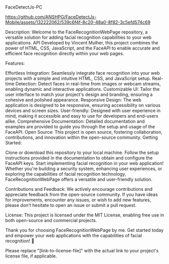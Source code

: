 #
 FaceDetectJs-PC

https://github.com/ANSHPG/FaceDetectJs-Mobile/assets/132222062/539c6f4f-8c20-48a0-8f82-3c5efd574c69

Description:
Welcome to the FaceRecognitionWebPage repository, a versatile solution for adding facial recognition capabilities to your web applications. API Developed by Vincent Mulher, this project combines the power of HTML, CSS, JavaScript, and the FaceAPI to enable accurate and efficient face recognition directly within your web pages.

Features:

Effortless Integration: Seamlessly integrate face recognition into your web projects with a simple and intuitive HTML, CSS, and JavaScript setup.
Real-time Detection: Detect faces in real-time from images or webcam streams, enabling dynamic and interactive applications.
Customizable UI: Tailor the user interface to match your project's design and branding, ensuring a cohesive and polished appearance.
Responsive Design: The web application is designed to be responsive, ensuring accessibility on various devices and screen sizes.
User-friendly: Designed with user experience in mind, making it accessible and easy to use for developers and end-users alike.
Comprehensive Documentation: Detailed documentation and examples are provided to guide you through the setup and usage of the FaceAPI.
Open Source: This project is open source, fostering collaboration, contributions, and innovation within the open-source community.
Getting Started:

Clone or download this repository to your local machine.
Follow the setup instructions provided in the documentation to obtain and configure the FaceAPI keys.
Start implementing facial recognition in your web application!
Whether you're building a security system, enhancing user experiences, or exploring the capabilities of facial recognition technology, FaceRecognitionWebPage offers a versatile and user-friendly solution.

Contributions and Feedback:
We actively encourage contributions and appreciate feedback from the open-source community. If you have ideas for improvements, encounter any issues, or wish to add new features, please don't hesitate to open an issue or submit a pull request.

License:
This project is licensed under the MIT License, enabling free use in both open-source and commercial projects.

Thank you for choosing FaceRecognitionWebPage by me. Get started today and empower your web applications with the capabilities of facial recognition! 🚀

Please replace "[link-to-license-file]" with the actual link to your project's license file, if applicable.
